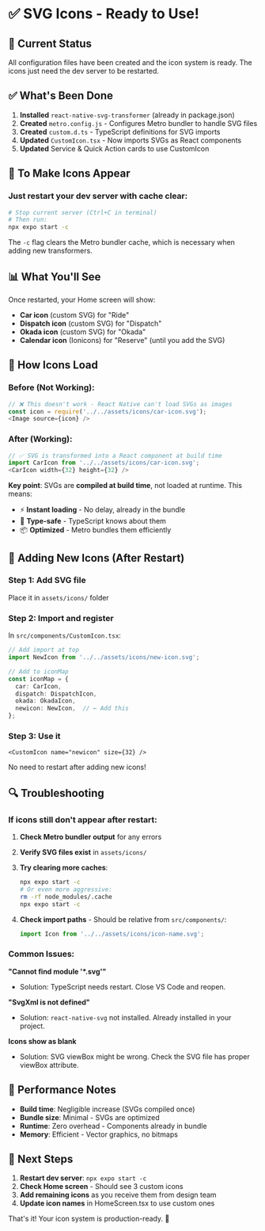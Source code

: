 # ✅ SVG Icons - Ready to Use!

## 🎯 Current Status

All configuration files have been created and the icon system is ready. The icons just need the dev server to be restarted.

## ✅ What's Been Done

1. **Installed** `react-native-svg-transformer` (already in package.json)
2. **Created** `metro.config.js` - Configures Metro bundler to handle SVG files
3. **Created** `custom.d.ts` - TypeScript definitions for SVG imports
4. **Updated** `CustomIcon.tsx` - Now imports SVGs as React components
5. **Updated** Service & Quick Action cards to use CustomIcon

## 🚀 To Make Icons Appear

### Just restart your dev server with cache clear:

```bash
# Stop current server (Ctrl+C in terminal)
# Then run:
npx expo start -c
```

The `-c` flag clears the Metro bundler cache, which is necessary when adding new transformers.

## 📊 What You'll See

Once restarted, your Home screen will show:

- **Car icon** (custom SVG) for "Ride"
- **Dispatch icon** (custom SVG) for "Dispatch"  
- **Okada icon** (custom SVG) for "Okada"
- **Calendar icon** (Ionicons) for "Reserve" (until you add the SVG)

## 🎨 How Icons Load

### Before (Not Working):
```typescript
// ❌ This doesn't work - React Native can't load SVGs as images
const icon = require('../../assets/icons/car-icon.svg');
<Image source={icon} />
```

### After (Working):
```typescript
// ✅ SVG is transformed into a React component at build time
import CarIcon from '../../assets/icons/car-icon.svg';
<CarIcon width={32} height={32} />
```

**Key point**: SVGs are **compiled at build time**, not loaded at runtime. This means:
- ⚡ **Instant loading** - No delay, already in the bundle
- 🎯 **Type-safe** - TypeScript knows about them
- 📦 **Optimized** - Metro bundles them efficiently

## 📝 Adding New Icons (After Restart)

### Step 1: Add SVG file
Place it in `assets/icons/` folder

### Step 2: Import and register
In `src/components/CustomIcon.tsx`:

```typescript
// Add import at top
import NewIcon from '../../assets/icons/new-icon.svg';

// Add to iconMap
const iconMap = {
  car: CarIcon,
  dispatch: DispatchIcon,
  okada: OkadaIcon,
  newicon: NewIcon,  // ← Add this
};
```

### Step 3: Use it
```tsx
<CustomIcon name="newicon" size={32} />
```

No need to restart after adding new icons!

## 🔍 Troubleshooting

### If icons still don't appear after restart:

1. **Check Metro bundler output** for any errors
2. **Verify SVG files exist** in `assets/icons/`
3. **Try clearing more caches**:
   ```bash
   npx expo start -c
   # Or even more aggressive:
   rm -rf node_modules/.cache
   npx expo start -c
   ```

4. **Check import paths** - Should be relative from `src/components/`:
   ```typescript
   import Icon from '../../assets/icons/icon-name.svg';
   ```

### Common Issues:

**"Cannot find module '*.svg'"**
- Solution: TypeScript needs restart. Close VS Code and reopen.

**"SvgXml is not defined"**  
- Solution: `react-native-svg` not installed. Already installed in your project.

**Icons show as blank**
- Solution: SVG viewBox might be wrong. Check the SVG file has proper viewBox attribute.

## 📱 Performance Notes

- **Build time**: Negligible increase (SVGs compiled once)
- **Bundle size**: Minimal - SVGs are optimized  
- **Runtime**: Zero overhead - Components already in bundle
- **Memory**: Efficient - Vector graphics, no bitmaps

## 🎯 Next Steps

1. **Restart dev server**: `npx expo start -c`
2. **Check Home screen** - Should see 3 custom icons
3. **Add remaining icons** as you receive them from design team
4. **Update icon names** in HomeScreen.tsx to use custom ones

That's it! Your icon system is production-ready. 🎉
